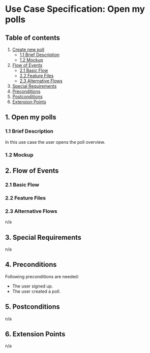 # Use Case Specification: Open my polls

## Table of contents
1. [Create new poll](#1-open-my-polls)
    + [1.1 Brief Description](#11-brief-descsription)
     + [1.2 Mockup](#12-mockup)
2. [Flow of Events](#2-flow-events)
    + [2.1 Basic Flow](#21-basic-flow)
    + [2.2 Feature Files](#22-feature-files)
    + [2.3 Alternative Flows](#23-alternative-flows)
3. [Special Requirements](#3-special-requirements)
4. [Preconditions](#4-preconditions)
5. [Postconditions](#5-postconditions)
6. [Extension Points](#6-extension-points)


## 1. Open my polls
### 1.1 Brief Description
In this use case the user opens the poll overview.
### 1.2 Mockup


## 2. Flow of Events
### 2.1 Basic Flow


### 2.2 Feature Files


### 2.3 Alternative Flows
n/a
## 3. Special Requirements
n/a
## 4. Preconditions
Following preconditions are needed:
- The user signed up.
- The user created a poll.
## 5. Postconditions
n/a
## 6. Extension Points
n/a
